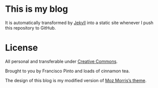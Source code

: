 This is my blog
===============

It is automatically transformed by [Jekyll](http://github.com/mojombo/jekyll) into a static site whenever I push this repository to GitHub.


License
=======

All personal and transferable under [Creative Commons](http://creativecommons.org/licenses/by-nc-sa/2.0).

Brought to you by Francisco Pinto and loads of cinnamon tea.

The design of this blog is my modified version of [Moz Morris’s theme](https://github.com/MozMorris/mozmorris.github.com).